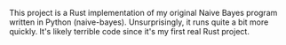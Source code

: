 This project is a Rust implementation of my original Naive Bayes program written in Python (naive-bayes). Unsurprisingly, it runs quite a bit more quickly. It's likely terrible code since it's my first real Rust project.
